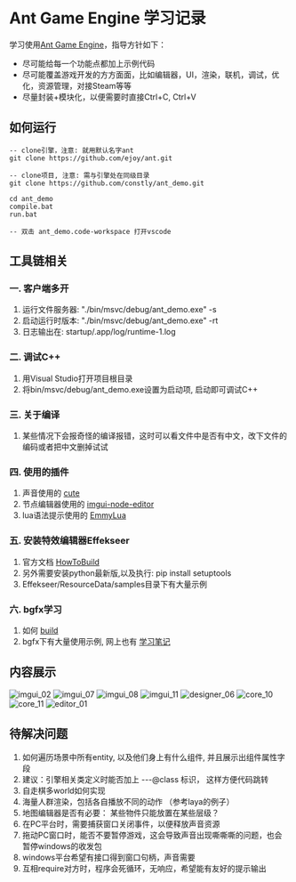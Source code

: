 # Ant Game Engine 学习记录
学习使用[Ant Game Engine](https://github.com/ejoy/ant)，指导方针如下：
* 尽可能给每一个功能点都加上示例代码
* 尽可能覆盖游戏开发的方方面面，比如编辑器，UI，渲染，联机，调试，优化，资源管理，对接Steam等等
* 尽量封装+模块化，以便需要时直接Ctrl+C, Ctrl+V


## 如何运行
```
-- clone引擎，注意: 就用默认名字ant
git clone https://github.com/ejoy/ant.git   

-- clone项目, 注意: 需与引擎处在同级目录
git clone https://github.com/constly/ant_demo.git

cd ant_demo
compile.bat
run.bat 

-- 双击 ant_demo.code-workspace 打开vscode
```

## 工具链相关
### 一. 客户端多开
1. 运行文件服务器: "./bin/msvc/debug/ant_demo.exe" -s
2. 启动运行时版本: "./bin/msvc/debug/ant_demo.exe" -rt
3. 日志输出在: startup/.app/log/runtime-1.log

### 二. 调试C++
1. 用Visual Studio打开项目根目录
2. 将bin/msvc/debug/ant_demo.exe设置为启动项, 启动即可调试C++

### 三. 关于编译
1. 某些情况下会报奇怪的编译报错，这时可以看文件中是否有中文，改下文件的编码或者把中文删掉试试

### 四. 使用的插件
1. 声音使用的 [cute](https://github.com/RandyGaul/cute_headers)
2. 节点编辑器使用的 [imgui-node-editor](https://github.com/thedmd/imgui-node-editor.git)
2. lua语法提示使用的 [EmmyLua](https://github.com/EmmyLua/IntelliJ-EmmyLua)

### 五. 安装特效编辑器Effekseer  
1. 官方文档 [HowToBuild](https://github.com/effekseer/Effekseer/blob/master/docs/Development/HowToBuild.md)  
2. 另外需要安装python最新版,以及执行: pip install setuptools
3. Effekseer/ResourceData/samples目录下有大量示例

### 六. bgfx学习
1. 如何 [build](https://github.com/bkaradzic/bgfx/blob/master/docs/build.rst)
1. bgfx下有大量使用示例, 网上也有 [学习笔记](https://hinageshi01.github.io/2022/05/30/bgfx/)



## 内容展示
![imgui_02](./img/imgui_02.png)
![imgui_07](./img/imgui_07.png)
![imgui_08](./img/imgui_08.png)
![imgui_11](./img/imgui_11.png)
![designer_06](./img/designer_06.png)
![core_10](./img/core_10.png)
![core_11](./img/core_11.png)
![editor_01](./img/editor_01.png)



## 待解决问题
1. 如何遍历场景中所有entity, 以及他们身上有什么组件, 并且展示出组件属性字段
2. 建议：引擎相关类定义时能否加上 ---@class 标识， 这样方便代码跳转
3. 自走棋多world如何实现
4. 海量人群渲染，包括各自播放不同的动作 （参考laya的例子）
5. 地图编辑器是否有必要： 某些物件只能放置在某些层级？
6. 在PC平台时，需要捕获窗口关闭事件，以便释放声音资源
7. 拖动PC窗口时，能否不要暂停游戏，这会导致声音出现嘶嘶嘶的问题，也会暂停windows的收发包
8. windows平台希望有接口得到窗口句柄，声音需要
9. 互相require对方时，程序会死循环，无响应，希望能有友好的提示输出

